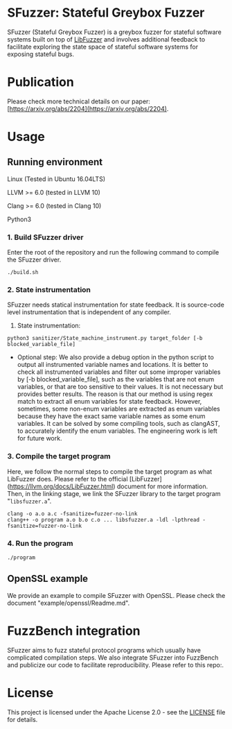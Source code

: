 # SFuzzer: Stateful Greybox Fuzzer
SFuzzer (Stateful Greybox Fuzzer) is a greybox fuzzer for stateful software systems built on top of [LibFuzzer](https://llvm.org/docs/LibFuzzer.html) and involves additional feedback to facilitate exploring the state space of stateful software systems for exposing stateful bugs.

# Publication

Please check more technical details on our paper: [https://arxiv.org/abs/2204](https://arxiv.org/abs/2204).


# Usage
## Running environment
Linux (Tested in Ubuntu 16.04LTS)

LLVM >= 6.0 (tested in LLVM 10)

Clang >= 6.0 (tested in Clang 10)

Python3

### 1. Build SFuzzer driver
Enter the root of the repository and run the following command to compile the SFuzzer driver.
```
./build.sh
```


### 2. State instrumentation
SFuzzer needs statical instrumentation for state feedback. It is source-code level instrumentation that is independent of any compiler.

1) State instrumentation:
```
python3 sanitizer/State_machine_instrument.py target_folder [-b blocked_variable_file]
```
* Optional step:
We also provide a debug option in the python script to output all instrumented variable names and locations.
It is better to check all instrumented variables and filter out some improper variables by [-b blocked_variable_file], such as the variables that are not enum variables, or that are too sensitive to their values.
It is not necessary but provides better results.
The reason is that our method is using regex match to extract all enum variables for state feedback. However, sometimes, some non-enum variables are extracted as enum variables because they have the exact same variable names as some enum variables. It can be solved by some compiling tools, such as clangAST, to accurately identify the enum variables. The engineering work is left for future work.


### 3. Compile the target program
Here, we follow the normal steps to compile the target program as what LibFuzzer does.
Please refer to the official [LibFuzzer] (https://llvm.org/docs/LibFuzzer.html) document for more information. Then, in the linking stage, we link the SFuzzer library to the target program "```libsfuzzer.a```".
```
clang -o a.o a.c -fsanitize=fuzzer-no-link
clang++ -o program a.o b.o c.o ... libsfuzzer.a -ldl -lpthread -fsanitize=fuzzer-no-link
```

### 4. Run the program
```
./program
```

## OpenSSL example
We provide an example to compile SFuzzer with OpenSSL. Please check the document "example/openssl/Readme.md".

# FuzzBench integration
SFuzzer aims to fuzz stateful protocol programs which usually have complicated compilation steps. We also integrate SFuzzer into FuzzBench and publicize our code to facilitate reproducibility. Please refer to this repo:.

# License
This project is licensed under the Apache License 2.0 - see the [LICENSE](./LICENSE) file for details. 
